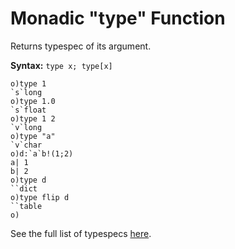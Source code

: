 # Monadic "type" Function

Returns typespec of its argument.

**Syntax:** ```type x; type[x]```

```o
o)type 1
`s`long
o)type 1.0
`s`float
o)type 1 2
`v`long
o)type "a"
`v`char
o)d:`a`b!(1;2)
a| 1
b| 2
o)type d
``dict
o)type flip d
``table
o)
```

See the full list of typespecs [here](reference/types/scalars/scalars.md).
